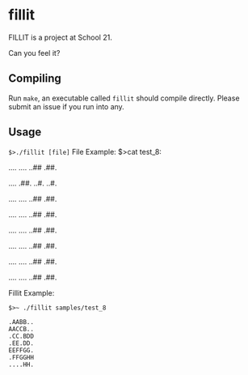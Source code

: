 # fillit
FILLIT is a project at School 21.

Can you feel it?

## Compiling
Run `make`, an executable called `fillit` should compile directly. Please submit
an issue if you run into any.

## Usage
`$>./fillit [file]`
File Example:
$>cat test_8:
  
....
....
..##
.##.

....
.##.
..#.
..#.

....
....
..##
.##.

....
....
..##
.##.

....
....
..##
.##.

....
....
..##
.##.

....
....
..##
.##.

....
....
..##
.##.

Fillit Example:
```
$>~ ./fillit samples/test_8

.AABB..
AACCB..
.CC.BDD
.EE.DD.
EEFFGG.
.FFGGHH
....HH.
```
